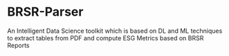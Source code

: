 # BRSR-Parser
An Intelligent Data Science toolkit which is based on DL and ML techniques to extract tables from PDF and compute ESG Metrics based on BRSR Reports
